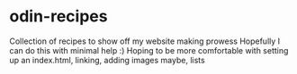 # odin-recipes
Collection of recipes to show off my website making prowess
Hopefully I can do this with minimal help :) 
Hoping to be more comfortable with setting up an index.html, linking, adding images maybe, lists 
